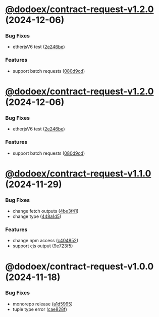 # [@dodoex/contract-request-v1.2.0](https://github.com/DODOEX/contract-request/compare/@dodoex/contract-request-v1.1.0...@dodoex/contract-request-v1.2.0) (2024-12-06)


### Bug Fixes

* etherjsV6 test ([2e246be](https://github.com/DODOEX/contract-request/commit/2e246bea77c57164131ccf681ae38273c8822fdf))


### Features

* support batch requests ([080d9cd](https://github.com/DODOEX/contract-request/commit/080d9cd669e29a11210498efea9909e81bd8d64c))

# [@dodoex/contract-request-v1.2.0](https://github.com/DODOEX/contract-request/compare/@dodoex/contract-request-v1.1.0...@dodoex/contract-request-v1.2.0) (2024-12-06)


### Bug Fixes

* etherjsV6 test ([2e246be](https://github.com/DODOEX/contract-request/commit/2e246bea77c57164131ccf681ae38273c8822fdf))


### Features

* support batch requests ([080d9cd](https://github.com/DODOEX/contract-request/commit/080d9cd669e29a11210498efea9909e81bd8d64c))

# [@dodoex/contract-request-v1.1.0](https://github.com/DODOEX/contract-request/compare/@dodoex/contract-request-v1.0.0...@dodoex/contract-request-v1.1.0) (2024-11-29)


### Bug Fixes

* change fetch outputs ([4be3f41](https://github.com/DODOEX/contract-request/commit/4be3f4191d57192dbd75ae0551297ec40ed481f7))
* change type ([448a1d5](https://github.com/DODOEX/contract-request/commit/448a1d579abbedbcb9280a568caadb95859b5f02))


### Features

* change npm access ([c404852](https://github.com/DODOEX/contract-request/commit/c404852a7ff62d3c5590d2266c046beaca6695e9))
* support cjs output ([9e723f5](https://github.com/DODOEX/contract-request/commit/9e723f50bba17652e1c251392cddeccf4ecd8b72))

# @dodoex/contract-request-v1.0.0 (2024-11-18)


### Bug Fixes

* monorepo release ([a1d5995](https://github.com/DODOEX/contract-request/commit/a1d5995aeb89c3daa0c1a6fb2e341dc6a7c5ba5b))
* tuple type error ([cae828f](https://github.com/DODOEX/contract-request/commit/cae828fb61f7415e663e785663c07dae17ad7f47))
